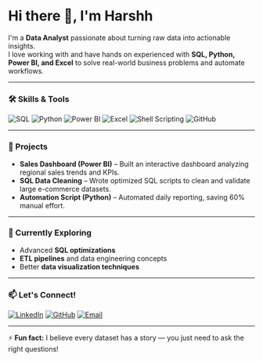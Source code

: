 # Hi there 👋, I'm Harshh

I'm a **Data Analyst** passionate about turning raw data into actionable insights.  
I love working with and have hands on experienced with **SQL, Python, Power BI, and Excel** to solve real-world business problems and automate workflows.

---

### 🛠️ Skills & Tools
![SQL](https://img.shields.io/badge/SQL-00758F?style=for-the-badge&logo=database&logoColor=white)
![Python](https://img.shields.io/badge/Python-3776AB?style=for-the-badge&logo=python&logoColor=white)
![Power BI](https://img.shields.io/badge/Power%20BI-F2C811?style=for-the-badge&logo=power-bi&logoColor=black)
![Excel](https://img.shields.io/badge/Excel-217346?style=for-the-badge&logo=microsoft-excel&logoColor=white)
![Shell Scripting](https://img.shields.io/badge/Shell_Scripting-4EAA25?style=for-the-badge&logo=gnu-bash&logoColor=white)
![GitHub](https://img.shields.io/badge/GitHub-181717?style=for-the-badge&logo=github&logoColor=white)

---

### 📌 Projects
- **Sales Dashboard (Power BI)** – Built an interactive dashboard analyzing regional sales trends and KPIs.  
- **SQL Data Cleaning** – Wrote optimized SQL scripts to clean and validate large e-commerce datasets.  
- **Automation Script (Python)** – Automated daily reporting, saving 60% manual effort.

---

### 🌱 Currently Exploring
- Advanced **SQL optimizations**
- **ETL pipelines** and data engineering concepts
- Better **data visualization techniques**

---

### 📫 Let's Connect!
[![LinkedIn](https://img.shields.io/badge/LinkedIn-0077B5?style=for-the-badge&logo=linkedin&logoColor=white)](https://www.linkedin.com/in/harsh-singh24/)
[![GitHub](https://img.shields.io/badge/GitHub-181717?style=for-the-badge&logo=github&logoColor=white)](https://github.com/Harsh07-bit)
[![Email](https://img.shields.io/badge/Email-D14836?style=for-the-badge&logo=gmail&logoColor=white)](mailto:harshs2403@gmail.com)

---

⚡ **Fun fact:** I believe every dataset has a story — you just need to ask the right questions!
